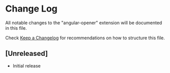 # Change Log
All notable changes to the "angular-opener" extension will be documented in this file.

Check [Keep a Changelog](http://keepachangelog.com/) for recommendations on how to structure this file.

## [Unreleased]
- Initial release